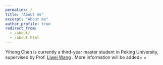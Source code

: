 ```yaml
---
permalink: /
title: "About me"
excerpt: "About me"
author_profile: true
redirect_from: 
  - /about/
  - /about.html
---
```


Yihong Chen is currently a third-year master student in Peking University, supervised by Prof. <font color=black> [Liwei Wang](http://www.liweiwang-pku.com/) </font>. More information will be added= =

